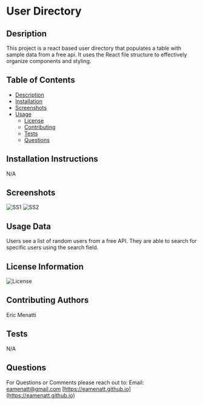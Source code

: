 
# User Directory
      
## Desription
            
This project is a react based user directory that populates a table with sample data from a free api. It uses the React file structure to effectively organize components and styling. 
    
## Table of Contents
    
* [Description](#description)
* [Installation](#installation)
* [Screenshots](#screenshots)
* [Usage](#usage)
    * [License](#license)
    * [Contributing](#contributing)
    * [Tests](#tests)
    * [Questions](#questions)
    
## Installation Instructions
N/A

## Screenshots

![SS1](https://user-images.githubusercontent.com/68793022/106369339-9848ab00-631e-11eb-840e-27260125840c.PNG)
![SS2](https://user-images.githubusercontent.com/68793022/106369338-9848ab00-631e-11eb-8df4-f087d4781ec2.PNG)
    
## Usage Data
Users see a list of random users from a free API. They are able to search for specific users using the search field.
    
## License Information
![License](https://img.shields.io/badge/License--green.svg "License Badge")
    
## Contributing Authors
Eric Menatti
    
## Tests
N/A
    
## Questions
    
For Questions or Comments please reach out to:
Email: eamenatt@gmail.com
[https://eamenatt.github.io](https://eamenatt.github.io)
  